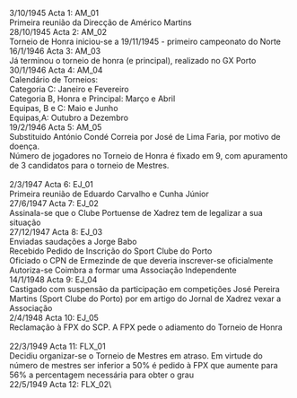 3/10/1945  Acta 1: AM_01\
Primeira reunião da Direcção de Américo Martins\
28/10/1945  Acta 2: AM_02\
Torneio de Honra iniciou-se a 19/11/1945 - primeiro campeonato do Norte\
16/1/1946   Acta 3: AM_03\
Já terminou o torneio de honra (e principal), realizado no GX Porto\
30/1/1946   Acta 4: AM_04\
Calendário de Torneios:\
Categoria C: Janeiro e Fevereiro\
Categoria B, Honra e Principal: Março e Abril\
Equipas, B e C: Maio e Junho\
Equipas,A: Outubro a Dezembro\
19/2/1946    Acta 5: AM_05\
Substituido António Condé Correia por José de Lima Faria, por motivo de doença.\
Número de jogadores no Torneio de Honra é fixado em 9, com apuramento de 3
candidatos para o torneio de Mestres.\
\
2/3/1947     Acta 6: EJ_01\
Primeira reunião de Eduardo Carvalho e Cunha Júnior\
27/6/1947    Acta 7: EJ_02\
Assinala-se que o Clube Portuense de Xadrez tem de legalizar a sua situação\
27/12/1947    Acta 8: EJ_03\
Enviadas saudações a Jorge Babo\
Recebido Pedido de Inscrição do Sport Clube do Porto\
Oficiado o CPN de Ermezinde de que deveria inscrever-se oficialmente\
Autoriza-se Coimbra a formar uma Associação Independente\
14/1/1948    Acta 9: EJ_04\
Castigado com suspensão da participação em competições José Pereira Martins (Sport Clube do Porto) por em artigo do Jornal de Xadrez vexar a Associação\
2/4/1948    Acta 10: EJ_05\
Reclamação à FPX do SCP. A FPX pede o adiamento do Torneio de Honra\
\
22/3/1949 Acta 11: FLX_01\
Decidiu organizar-se o Torneio de Mestres em atraso. Em virtude do número de mestres ser inferior a 50% é pedido à FPX que aumente para 56% a percentagem necessária para obter o grau\
22/5/1949 Acta 12: FLX_02\
